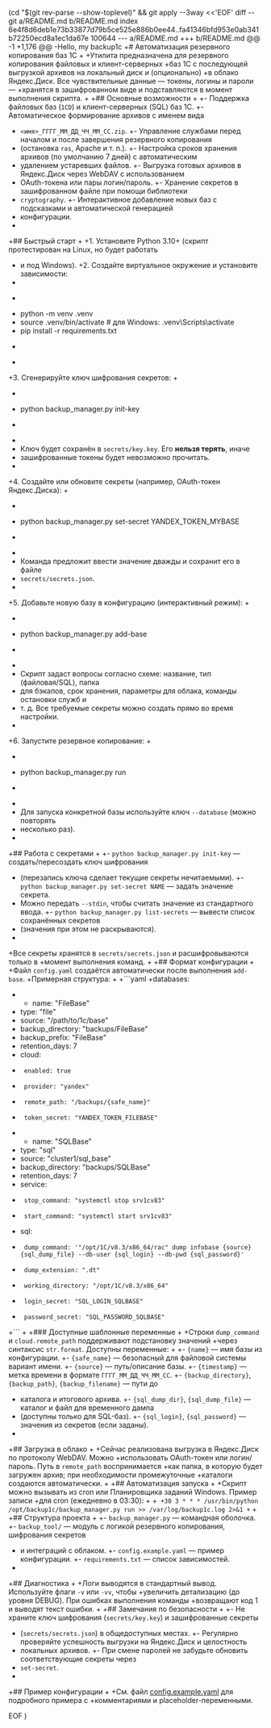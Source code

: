  (cd "$(git rev-parse --show-toplevel)" && git apply --3way <<'EOF' 
diff --git a/README.md b/README.md
index 6e4f8d6deb1e73b33877d79b5ce525e886b0ee44..fa41346bfd953e0ab341b72250ecd8a1ec1da67e 100644
--- a/README.md
+++ b/README.md
@@ -1 +1,176 @@
-Hello, my backup1c
+# Автоматизация резервного копирования баз 1С
+
+Утилита предназначена для резервного копирования файловых и клиент-серверных
+баз 1С с последующей выгрузкой архивов на локальный диск и (опционально)
+в облако Яндекс.Диск. Все чувствительные данные — токены, логины и пароли —
+хранятся в зашифрованном виде и подставляются в момент выполнения скрипта.
+
+## Основные возможности
+
+- Поддержка файловых баз (`1CD`) и клиент-серверных (SQL) баз 1С.
+- Автоматическое формирование архивов с именем вида
+  `<имя>_ГГГГ_ММ_ДД_ЧЧ_ММ_СС.zip`.
+- Управление службами перед началом и после завершения резервного копирования
+  (остановка `ras`, Apache и т. п.).
+- Настройка сроков хранения архивов (по умолчанию 7 дней) с автоматическим
+  удалением устаревших файлов.
+- Выгрузка готовых архивов в Яндекс.Диск через WebDAV с использованием
+  OAuth-токена или пары логин/пароль.
+- Хранение секретов в зашифрованном файле при помощи библиотеки
+  `cryptography`.
+- Интерактивное добавление новых баз с подсказками и автоматической генерацией
+  конфигурации.
+
+## Быстрый старт
+
+1. Установите Python 3.10+ (скрипт протестирован на Linux, но будет работать
+   и под Windows).
+2. Создайте виртуальное окружение и установите зависимости:
+
+   ```bash
+   python -m venv .venv
+   source .venv/bin/activate  # для Windows: .venv\Scripts\activate
+   pip install -r requirements.txt
+   ```
+
+3. Сгенерируйте ключ шифрования секретов:
+
+   ```bash
+   python backup_manager.py init-key
+   ```
+
+   Ключ будет сохранён в `secrets/key.key`. Его **нельзя терять**, иначе
+   зашифрованные токены будет невозможно прочитать.
+
+4. Создайте или обновите секреты (например, OAuth-токен Яндекс.Диска):
+
+   ```bash
+   python backup_manager.py set-secret YANDEX_TOKEN_MYBASE
+   ```
+
+   Команда предложит ввести значение дважды и сохранит его в файле
+   `secrets/secrets.json`.
+
+5. Добавьте новую базу в конфигурацию (интерактивный режим):
+
+   ```bash
+   python backup_manager.py add-base
+   ```
+
+   Скрипт задаст вопросы согласно схеме: название, тип (файловая/SQL), папка
+   для бэкапов, срок хранения, параметры для облака, команды остановки служб и
+   т. д. Все требуемые секреты можно создать прямо во время настройки.
+
+6. Запустите резервное копирование:
+
+   ```bash
+   python backup_manager.py run
+   ```
+
+   Для запуска конкретной базы используйте ключ `--database` (можно повторять
+   несколько раз).
+
+## Работа с секретами
+
+- `python backup_manager.py init-key` — создать/пересоздать ключ шифрования
+  (перезапись ключа сделает текущие секреты нечитаемыми).
+- `python backup_manager.py set-secret NAME` — задать значение секрета.
+  Можно передать `--stdin`, чтобы считать значение из стандартного ввода.
+- `python backup_manager.py list-secrets` — вывести список сохранённых секретов
+  (значения при этом не раскрываются).
+
+Все секреты хранятся в `secrets/secrets.json` и расшифровываются только в
+момент выполнения команд.
+
+## Формат конфигурации
+
+Файл `config.yaml` создаётся автоматически после выполнения `add-base`.
+Примерная структура:
+
+```yaml
+databases:
+  - name: "FileBase"
+    type: "file"
+    source: "/path/to/1c/base"
+    backup_directory: "backups/FileBase"
+    backup_prefix: "FileBase"
+    retention_days: 7
+    cloud:
+      enabled: true
+      provider: "yandex"
+      remote_path: "/backups/{safe_name}"
+      token_secret: "YANDEX_TOKEN_FILEBASE"
+  - name: "SQLBase"
+    type: "sql"
+    source: "cluster1/sql_base"
+    backup_directory: "backups/SQLBase"
+    retention_days: 7
+    service:
+      stop_command: "systemctl stop srv1cv83"
+      start_command: "systemctl start srv1cv83"
+    sql:
+      dump_command: '"/opt/1C/v8.3/x86_64/rac" dump infobase {source} {sql_dump_file} --db-user {sql_login} --db-pwd {sql_password}'
+      dump_extension: ".dt"
+      working_directory: "/opt/1C/v8.3/x86_64"
+      login_secret: "SQL_LOGIN_SQLBASE"
+      password_secret: "SQL_PASSWORD_SQLBASE"
+```
+
+### Доступные шаблонные переменные
+
+Строки `dump_command` и `cloud.remote_path` поддерживают подстановку значений
+через синтаксис `str.format`. Доступны переменные:
+
+- `{name}` — имя базы из конфигурации.
+- `{safe_name}` — безопасный для файловой системы вариант имени.
+- `{source}` — путь/описание базы.
+- `{timestamp}` — метка времени в формате `ГГГГ_ММ_ДД_ЧЧ_ММ_СС`.
+- `{backup_directory}`, `{backup_path}`, `{backup_filename}` — пути до
+  каталога и итогового архива.
+- `{sql_dump_dir}`, `{sql_dump_file}` — каталог и файл для временного дампа
+  (доступны только для SQL-баз).
+- `{sql_login}`, `{sql_password}` — значения из секретов (если заданы).
+
+## Загрузка в облако
+
+Сейчас реализована выгрузка в Яндекс.Диск по протоколу WebDAV. Можно
+использовать OAuth-токен или логин/пароль. Путь в `remote_path` воспринимается
+как папка, в которую будет загружен архив; при необходимости промежуточные
+каталоги создаются автоматически.
+
+## Автоматизация запуска
+
+Скрипт можно вызывать из cron или Планировщика заданий Windows. Пример записи
+для cron (ежедневно в 03:30):
+
+```
+30 3 * * * /usr/bin/python /opt/backup1c/backup_manager.py run >> /var/log/backup1c.log 2>&1
+```
+
+## Структура проекта
+
+- `backup_manager.py` — командная оболочка.
+- `backup_tool/` — модуль с логикой резервного копирования, шифрования секретов
+  и интеграций с облаком.
+- `config.example.yaml` — пример конфигурации.
+- `requirements.txt` — список зависимостей.
+
+## Диагностика
+
+Логи выводятся в стандартный вывод. Используйте флаги `-v` или `-vv`, чтобы
+увеличить детализацию (до уровня DEBUG). При ошибках выполнения команды
+возвращают код 1 и выводят текст ошибки.
+
+## Замечания по безопасности
+
+- Не храните ключ шифрования (`secrets/key.key`) и зашифрованные секреты
+  (`secrets/secrets.json`) в общедоступных местах.
+- Регулярно проверяйте успешность выгрузки на Яндекс.Диск и целостность
+  локальных архивов.
+- При смене паролей не забудьте обновить соответствующие секреты через
+  `set-secret`.
+
+## Пример конфигурации
+
+См. файл [config.example.yaml](config.example.yaml) для подробного примера с
+комментариями и placeholder-переменными.
 
EOF
)